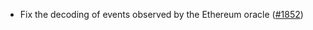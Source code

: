 - Fix the decoding of events observed by the Ethereum oracle
  ([\#1852](https://github.com/anoma/namada/pull/1852))